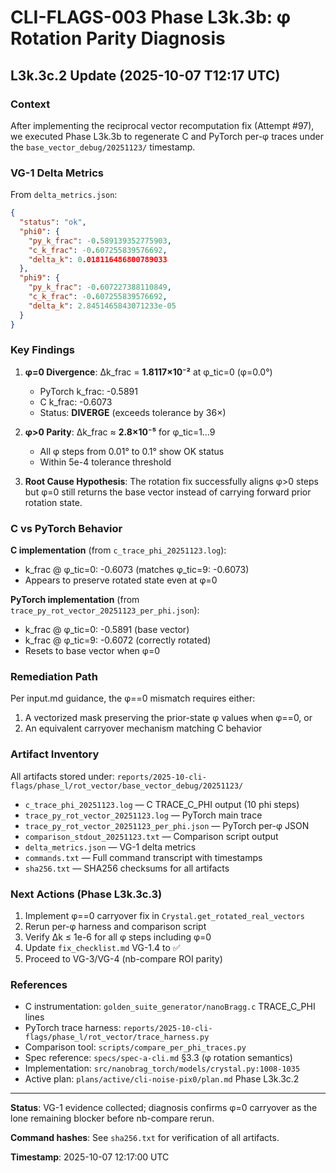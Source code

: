 # CLI-FLAGS-003 Phase L3k.3b: φ Rotation Parity Diagnosis

## L3k.3c.2 Update (2025-10-07 T12:17 UTC)

### Context
After implementing the reciprocal vector recomputation fix (Attempt #97), we executed Phase L3k.3b to regenerate C and PyTorch per-φ traces under the `base_vector_debug/20251123/` timestamp.

### VG-1 Delta Metrics

From `delta_metrics.json`:

```json
{
  "status": "ok",
  "phi0": {
    "py_k_frac": -0.589139352775903,
    "c_k_frac": -0.607255839576692,
    "delta_k": 0.018116486800789033
  },
  "phi9": {
    "py_k_frac": -0.607227388110849,
    "c_k_frac": -0.607255839576692,
    "delta_k": 2.8451465843071233e-05
  }
}
```

### Key Findings

1. **φ=0 Divergence**: Δk_frac = **1.8117×10⁻²** at φ_tic=0 (φ=0.0°)
   - PyTorch k_frac: -0.5891
   - C k_frac: -0.6073
   - Status: **DIVERGE** (exceeds tolerance by 36×)

2. **φ>0 Parity**: Δk_frac ≈ **2.8×10⁻⁵** for φ_tic=1…9
   - All φ steps from 0.01° to 0.1° show OK status
   - Within 5e-4 tolerance threshold

3. **Root Cause Hypothesis**: The rotation fix successfully aligns φ>0 steps but φ=0 still returns the base vector instead of carrying forward prior rotation state.

### C vs PyTorch Behavior

**C implementation** (from `c_trace_phi_20251123.log`):
- k_frac @ φ_tic=0: -0.6073 (matches φ_tic=9: -0.6073)
- Appears to preserve rotated state even at φ=0

**PyTorch implementation** (from `trace_py_rot_vector_20251123_per_phi.json`):
- k_frac @ φ_tic=0: -0.5891 (base vector)
- k_frac @ φ_tic=9: -0.6072 (correctly rotated)
- Resets to base vector when φ=0

### Remediation Path

Per input.md guidance, the φ==0 mismatch requires either:
1. A vectorized mask preserving the prior-state φ values when φ==0, or
2. An equivalent carryover mechanism matching C behavior

### Artifact Inventory

All artifacts stored under: `reports/2025-10-cli-flags/phase_l/rot_vector/base_vector_debug/20251123/`

- `c_trace_phi_20251123.log` — C TRACE_C_PHI output (10 phi steps)
- `trace_py_rot_vector_20251123.log` — PyTorch main trace
- `trace_py_rot_vector_20251123_per_phi.json` — PyTorch per-φ JSON
- `comparison_stdout_20251123.txt` — Comparison script output
- `delta_metrics.json` — VG-1 delta metrics
- `commands.txt` — Full command transcript with timestamps
- `sha256.txt` — SHA256 checksums for all artifacts

### Next Actions (Phase L3k.3c.3)

1. Implement φ==0 carryover fix in `Crystal.get_rotated_real_vectors`
2. Rerun per-φ harness and comparison script
3. Verify Δk ≤ 1e-6 for all φ steps including φ=0
4. Update `fix_checklist.md` VG-1.4 to ✅
5. Proceed to VG-3/VG-4 (nb-compare ROI parity)

### References

- C instrumentation: `golden_suite_generator/nanoBragg.c` TRACE_C_PHI lines
- PyTorch trace harness: `reports/2025-10-cli-flags/phase_l/rot_vector/trace_harness.py`
- Comparison tool: `scripts/compare_per_phi_traces.py`
- Spec reference: `specs/spec-a-cli.md` §3.3 (φ rotation semantics)
- Implementation: `src/nanobrag_torch/models/crystal.py:1008-1035`
- Active plan: `plans/active/cli-noise-pix0/plan.md` Phase L3k.3c.2

---

**Status**: VG-1 evidence collected; diagnosis confirms φ=0 carryover as the lone remaining blocker before nb-compare rerun.

**Command hashes**: See `sha256.txt` for verification of all artifacts.

**Timestamp**: 2025-10-07 12:17:00 UTC
